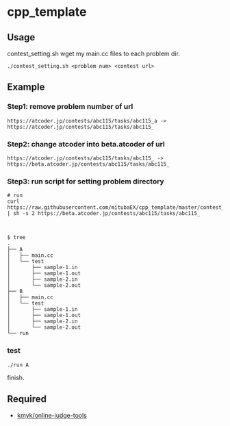 # cpp_template

## Usage

contest_setting.sh wget my main.cc files to each problem dir.

```
./contest_setting.sh <problem num> <contest url>
```

## Example

### Step1: remove problem number of url

```
https://atcoder.jp/contests/abc115/tasks/abc115_a -> https://atcoder.jp/contests/abc115/tasks/abc115_
```

### Step2: change atcoder into beta.atcoder of url

```
https://atcoder.jp/contests/abc115/tasks/abc115_ -> https://beta.atcoder.jp/contests/abc115/tasks/abc115_
```


### Step3: run script for setting problem directory

```
# run
curl https://raw.githubusercontent.com/mitubaEX/cpp_template/master/contest_setting.sh | sh -s 2 https://beta.atcoder.jp/contests/abc115/tasks/abc115_



$ tree
.
├── A
│   ├── main.cc
│   └── test
│       ├── sample-1.in
│       ├── sample-1.out
│       ├── sample-2.in
│       └── sample-2.out
├── B
│   ├── main.cc
│   └── test
│       ├── sample-1.in
│       ├── sample-1.out
│       ├── sample-2.in
│       └── sample-2.out
└── run
```

### test

```
./run A
```

finish.

## Required

- [kmyk/online-judge-tools](https://github.com/kmyk/online-judge-tools)
